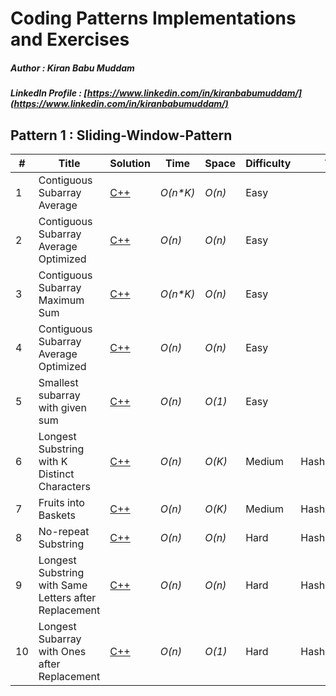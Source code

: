 # Coding Patterns Implementations and Exercises

##### Author : Kiran Babu Muddam 

##### LinkedIn Profile : [https://www.linkedin.com/in/kiranbabumuddam/](https://www.linkedin.com/in/kiranbabumuddam/)

## Pattern 1 : Sliding-Window-Pattern

|  #  | Title           |  Solution       |  Time           | Space           | Difficulty    | Tag          | Note| 
|-----|---------------- | --------------- | --------------- | --------------- | ------------- |--------------|-----|
1 | Contiguous Subarray Average | [C++](./Sliding-Window-Pattern/contiguousSubarraysAvg.cpp)  | _O(n*K)_       | _O(n)_          | Easy         |||
2 | Contiguous Subarray Average Optimized | [C++](./Sliding-Window-Pattern/contiguousSubarraysAvgV2.cpp)  | _O(n)_       | _O(n)_          | Easy         |||
3 | Contiguous Subarray Maximum Sum | [C++](./Sliding-Window-Pattern/maxSubarraySum.cpp)  | _O(n*K)_       | _O(n)_          | Easy         |||
4 | Contiguous Subarray Average Optimized | [C++](./Sliding-Window-Pattern/maxSubarraySumV2.cpp)  | _O(n)_       | _O(n)_          | Easy         |||
5 | Smallest subarray with given sum | [C++](./Sliding-Window-Pattern/InputSumMinSubarray.cpp)  | _O(n)_       | _O(1)_          | Easy         |||
6 | Longest Substring with K Distinct Characters | [C++](./Sliding-Window-Pattern/LongestSubstringKDistinct.cpp)  | _O(n)_       | _O(K)_          | Medium         | Hashmap,c++||
7 |  Fruits into Baskets | [C++](./Sliding-Window-Pattern/addFruitsToBaskets.cpp)  | _O(n)_       | _O(K)_          | Medium         | Hashmap,c++||
8 | No-repeat Substring | [C++](./Sliding-Window-Pattern/LongestUniqueSubstring.cpp)  | _O(n)_       | _O(n)_          | Hard         | Hashmap,c++||
9 | Longest Substring with Same Letters after Replacement | [C++](./Sliding-Window-Pattern/charReplacement.cpp)  | _O(n)_       | _O(n)_          | Hard         | Hashmap,c++||
10 | Longest Subarray with Ones after Replacement | [C++](./Sliding-Window-Pattern/replaceOnes.cpp)  | _O(n)_       | _O(1)_          | Hard         | Hashmap,c++||